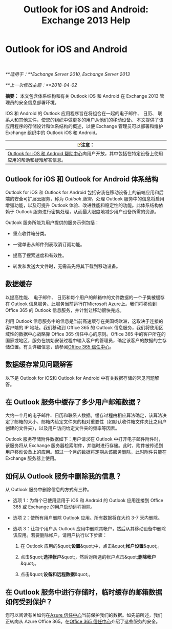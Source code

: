 ﻿---
title: 'Outlook for iOS and Android: Exchange 2013 Help'
TOCTitle: Outlook for iOS and Android
ms:assetid: 3a66817c-30da-4965-a6db-2955b5365b0f
ms:mtpsurl: https://technet.microsoft.com/zh-cn/library/Mt465744(v=EXCHG.150)
ms:contentKeyID: 70061263
ms.date: 05/21/2018
mtps_version: v=EXCHG.150
ms.translationtype: MT
---

# Outlook for iOS and Android

 

_**适用于：**Exchange Server 2010, Exchange Server 2013_

_**上一次修改主题：**2018-04-02_

**摘要：** 本文包含体系结构和有关 Outlook iOS 和 Android 在 Exchange 2013 管理员的安全信息部署环境。

IOS 和 Android 的 Outlook 应用程序旨在将组合在一起的电子邮件、 日历、 联系人和其他文件，使您的组织中做更多的用户从他们的移动设备。 本文提供了该应用程序的存储设计和体系结构的概述，以便 Exchange 管理员可以部署和维护 Exchange 组织中的 Outlook iOS 和 Android。

<table>
<thead>
<tr class="header">
<th><img src="images/Bb124558.note(EXCHG.150).gif" title="注意" alt="注意" />注意：</th>
</tr>
</thead>
<tbody>
<tr class="odd">
<td><a href="https://support.office.com/zh-cn/article/outlook-for-ios-and-android-help-center-cd84214e-a5ac-4e95-9ea3-e07f78d0cd">Outlook for iOS 和 Android 帮助中心</a>向用户开放，其中包括在特定设备上使用应用的帮助和疑难解答信息。</td>
</tr>
</tbody>
</table>


## Outlook for iOS 和 Outlook for Android 体系结构

Outlook for iOS 和 Outlook for Android 包括安装在移动设备上的前端应用和后端的安全可扩展云服务，称为 *Outlook 服务*。处理 Outlook 服务中的信息将启用增强功能，以及可提升 Outlook 体验、改进性能和稳定性的功能。此体系结构依赖于 Outlook 服务进行密集处理，从而最大限度地减少用户设备所需的资源。

Outlook 服务所能为用户提供的服务示例包括：

  - 重点收件箱分类。

  - 一键单击从邮件列表取消订阅功能。

  - 提高了搜索速度和有效性。

  - 转发和发送大文件时，无需首先将其下载到移动设备。

## 数据缓存

以提高性能、 电子邮件、 日历和每个用户的邮箱中的文件数据的一个子集被缓存在 Outlook 信息服务。此服务当前运行在Microsoft Azure上。我们将移动到 Office 365 的 Outlook 信息服务，并计划让移动很快完成。

利用 Outlook 信息服务中的信息是当前高速缓存在美国或欧洲，这取决于连接的客户端的 IP 地址。我们移动到 Office 365 的 Outlook 信息服务，我们将使用区域性的数据中心战略靠 Office 365 信任中心的原则。Office 365 中的客户所在的国家或地区，服务在初始安装过程中输入客户的管理员，确定该客户的数据的主存储位置。有关详细信息，请参阅[Office 365 信任中心](https://go.microsoft.com/fwlink/p/?linkid=525776)。

## 数据缓存常见问题解答

以下是 Outlook for iOS和 Outlook for Android 中有关数据存储的常见问题解答。

## 在 Outlook 服务中缓存了多少用户邮箱数据？

大约一个月的电子邮件、日历和联系人数据。缓存过程由相应算法确定，该算法决定了邮箱的大小、邮箱内给定文件夹的相对重要性（如默认收件箱文件夹比之用户创建的文件夹），以及用户访问给定文件夹的频率等因素。

Outlook 服务存储附件数据如下：用户请求在 Outlook 中打开电子邮件附件时，该服务将从 Exchange 服务器检索附件，并临时进行存储。此时，附件被传递到用户移动设备上的应用。超过一个月的数据将定期从该服务删除，此时附件只能在 Exchange 服务器上使用。

## 如何从 Outlook 服务中删除我的信息？

从 Outlook 服务中删除信息的方式有三种。

  - 选项 1：为每个已使用适用于 iOS 和 Android 的 Outlook 应用连接到 Office 365 或 Exchange 的用户启动远程擦除。

  - 选项 2：使所有用户删除 Outlook 应用。所有数据将在大约 3-7 天内删除。

  - 选项 3：让每个用户从 Outlook 应用中删除其帐户，然后从其移动设备中删除该应用。若要删除帐户，请用户执行以下步骤：
    
    1.  在 Outlook 应用的\&quot;**设置**\&quot;中，点击\&quot;**帐户设置**\&quot;。
    
    2.  点击\&quot;**选择帐户**\&quot;，然后对所选的帐户点击\&quot;**删除帐户**\&quot;。
    
    3.  点击\&quot;**设备和远程数据**\&quot;。

## 在 Outlook 服务中进行存储时，临时缓存的邮箱数据如何受到保护？

您可以阅读有关如何在[Azure 信任中心](https://azure.microsoft.com/support/trust-center/)当前保护我们的数据。如先前所述，我们正转向从 Azure Office 365。在[Office 365 信任中心](https://go.microsoft.com/fwlink/p/?linkid=525776)介绍了这些服务的安全。

